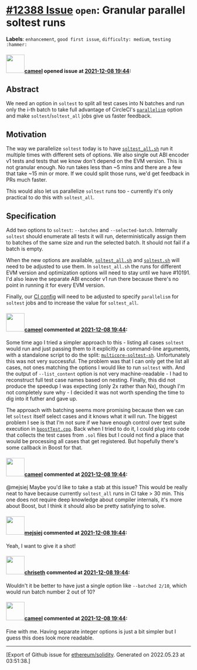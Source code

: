 # [\#12388 Issue](https://github.com/ethereum/solidity/issues/12388) `open`: Granular parallel soltest runs
**Labels**: `enhancement`, `good first issue`, `difficulty: medium`, `testing :hammer:`


#### <img src="https://avatars.githubusercontent.com/u/137030?v=4" width="50">[cameel](https://github.com/cameel) opened issue at [2021-12-08 19:44](https://github.com/ethereum/solidity/issues/12388):

## Abstract
We need an option in `soltest` to split all test cases into N batches and run only the i-th batch to take full advantage of CircleCI's [`parallelism`](https://circleci.com/docs/2.0/parallelism-faster-jobs/) option and make `soltest`/`soltest_all` jobs give us faster feedback.

## Motivation
The way we parallelize `soltest` today is to have [`soltest_all.sh`](https://github.com/ethereum/solidity/blob/v0.8.10/.circleci/soltest_all.sh) run it multiple times with different sets of options. We also single out ABI encoder v1 tests and tests that we know don't depend on the EVM version. This is not granular enough. No run takes less than ~5 mins and there are a few that take ~15 min or more. If we could split those runs, we'd get feedback in PRs much faster.

This would also let us parallelize `soltest` runs too - currently it's only practical to do this with `soltest_all`.

## Specification
Add two options to `soltest`: `--batches` and `--selected-batch`. Internally `soltest` should enumerate all tests it will run, deterministically assign them to batches of the same size and run the selected batch. It should not fail if a batch is empty.

When the new options are available, [`soltest_all.sh`](https://github.com/ethereum/solidity/blob/v0.8.10/.circleci/soltest_all.sh) and [`soltest.sh`](https://github.com/ethereum/solidity/blob/v0.8.10/.circleci/soltest.sh) will need to be adjusted to use them. In `soltest_all.sh` the runs for different EVM version and optimization options will need to stay until we have #10191. I'd also leave the separate ABI encoder v1 run there because there's no point in running it for every EVM version.

Finally, our [CI config](https://github.com/ethereum/solidity/blob/v0.8.10/.circleci/config.yml) will need to be adjusted to specify `parallelism` for `soltest` jobs and to increase the value for `soltest_all`.

#### <img src="https://avatars.githubusercontent.com/u/137030?v=4" width="50">[cameel](https://github.com/cameel) commented at [2021-12-08 19:44](https://github.com/ethereum/solidity/issues/12388#issuecomment-989153293):

Some time ago I tried a simpler approach to this - listing all cases `soltest` would run and just passing them to it explicitly as command-line arguments, with a standalone script to do the split: [`multicore-soltest-sh`](https://github.com/ethereum/solidity/commits/multicore-soltest-sh). Unfortunately this was not very successful. The problem was that I can only get the list all cases, not ones matching the options I would like to run `soltest` with. And the output of `--list_content` option is not very machine-readable - I had to reconstruct full test case names based on nesting. Finally, this did not produce the speedup I was expecting (only 2x rather than Nx), though I'm not completely sure why - I decided it was not worth spending the time to dig into it futher and gave up.

The approach with batching seems more promising because then we can let `soltest` itself select cases and it knows what it will run. The biggest problem I see is that I'm not sure if we have enough control over test suite execution in [`boostTest.cpp`](https://github.com/ethereum/solidity/blob/v0.8.10/test/boostTest.cpp). Back when I tried to do it, I could plug into code that collects the test cases from `.sol` files but I could not find a place that would be processing all cases that get registered. But hopefully there's some callback in Boost for that.

#### <img src="https://avatars.githubusercontent.com/u/137030?v=4" width="50">[cameel](https://github.com/cameel) commented at [2021-12-08 19:44](https://github.com/ethereum/solidity/issues/12388#issuecomment-989160387):

@mejsiej Maybe you'd like to take a stab at this issue? This would be really neat to have because currently `soltest_all` runs in CI take > 30 min. This one does not require deep knowledge about compiler internals, it's more about Boost, but I think it should also be pretty satisfying to solve.

#### <img src="https://avatars.githubusercontent.com/u/93134155?v=4" width="50">[mejsiej](https://github.com/mejsiej) commented at [2021-12-08 19:44](https://github.com/ethereum/solidity/issues/12388#issuecomment-989195144):

Yeah, I want to give it a shot!

#### <img src="https://avatars.githubusercontent.com/u/9073706?v=4" width="50">[chriseth](https://github.com/chriseth) commented at [2021-12-08 19:44](https://github.com/ethereum/solidity/issues/12388#issuecomment-992384341):

Wouldn't it be better to have just a single option like `--batched 2/10`, which would run batch number 2 out of 10?

#### <img src="https://avatars.githubusercontent.com/u/137030?v=4" width="50">[cameel](https://github.com/cameel) commented at [2021-12-08 19:44](https://github.com/ethereum/solidity/issues/12388#issuecomment-992391242):

Fine with me. Having separate integer options is just a bit simpler but I guess this does look more readable.


-------------------------------------------------------------------------------



[Export of Github issue for [ethereum/solidity](https://github.com/ethereum/solidity). Generated on 2022.05.23 at 03:51:38.]
